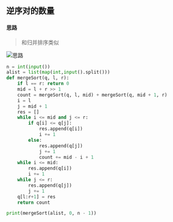 ## 逆序对的数量

#### 思路

> 和归并排序类似

![思路](https://cdn.jsdelivr.net/gh/zangguojun/PicGo/20210509192447.png)

```python
n = int(input())
alist = list(map(int,input().split()))
def mergeSort(q, l, r):
    if l == r: return 0
    mid = l + r >> 1
    count = mergeSort(q, l, mid) + mergeSort(q, mid + 1, r)
    i = l
    j = mid + 1
    res = []
    while i <= mid and j <= r:
        if q[i] <= q[j]:
            res.append(q[i])
            i += 1
        else:
            res.append(q[j])
            j += 1
            count += mid - i + 1
    while i <= mid:
        res.append(q[i])
        i += 1
    while j <= r:
        res.append(q[j])
        j += 1
    q[l:r+1] = res
    return count

print(mergeSort(alist, 0, n - 1))
```

